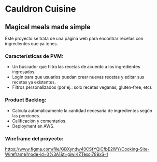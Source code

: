 # Cauldron Cuisine

## Magical meals made simple

Este proyecto se trata de una página web para encontrar recetas con ingredientes que ya tenes.

### Características de PVM:

- Un buscador que filtra las recetas de acuerdo a los ingredientes ingresados.
- Login para que usuarios puedan crear nuevas recetas y editar sus recetas ya existentes.
- Filtros personalizados (por ej.: solo recetas veganas, gluten-free, etc).

### Product Backlog:

- Calcula automáticamente la cantidad necesaria de ingredientes según las porciones.
- Calificación y comentarios.
- Deployment en AWS.

### Wireframe del proyecto:

https://www.figma.com/file/GBXyndw40CSfYQiCfbE2WY/Cooking-Site-Wireframe?node-id=0%3A1&t=giwIKZTexoi789xS-1
